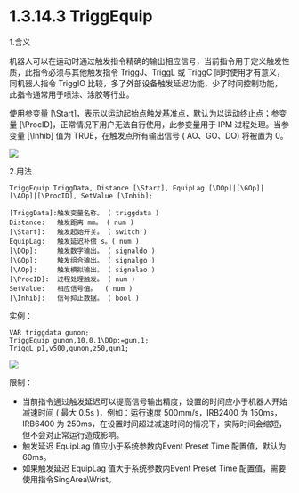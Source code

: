 # 1.3.14.3 TriggEquip

1.含义

机器人可以在运动时通过触发指令精确的输出相应信号，当前指令用于定义触发性质，此指令必须与其他触发指令 TriggJ、TriggL 或 TriggC 同时使用才有意义，同机器人指令 TriggIO 比较，多了外部设备触发延迟功能，少了时间控制功能，此指令通常用于喷涂、涂胶等行业。

使用参变量 [\Start]，表示以运动起始点触发基准点，默认为以运动终止点；参变量 [\ProcID]，正常情况下用户无法自行使用，此参变量用于 IPM 过程处理。当参变量 [\Inhib] 值为 TRUE，在触发点所有输出信号 ( AO、GO、DO) 将被置为 0。

![](picture\triggequip1.png)

2.用法

```
TriggEquip TriggData, Distance [\Start], EquipLag [\DOp]|[\GOp]|[\AOp]|[\ProcID], SetValue [\Inhib];

[TriggData]:触发变量名称。	( triggdata ) 
Distance:	触发距离 mm。 ( num ) 
[\Start]:	触发起始开关。	( switch ) 
EquipLag:	触发延迟补偿 s。( num ) 
[\DOp]:		触发数字输出。	( signaldo )
[\GOp]:		触发组合输出。	( signalgo ) 
[\AOp]:		触发模拟输出。	( signalao ) 
[\ProcID]:	过程处理触发。	( num ) 
SetValue:	相应信号值。	( num ) 
[\Inhib]:	信号抑止数据。	( bool )
```

实例：

```
VAR triggdata gunon;
TriggEquip gunon,10,0.1\DOp:=gun,1;
TriggL p1,v500,gunon,z50,gun1;
```

![](picture\triggequip2.png)

限制：

- 当前指令通过触发延迟可以提高信号输出精度，设置的时间应小于机器人开始减速时间 ( 最大 0.5s )，例如：运行速度 500mm/s，IRB2400 为 150ms，IRB6400 为 250ms，在设置时间超过减速时间的情况下，实际时间会缩短，但不会对正常运行造成影响。
- 触发延迟 EquipLag 值应小于系统参数内Event Preset Time 配置值，默认为 60ms。
- 如果触发延迟 EquipLag 值大于系统参数内Event Preset Time 配置值，需要使用指令SingArea\Wrist。